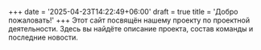 +++
date = '2025-04-23T14:22:49+06:00'
draft = true
title = 'Добро пожаловать!'
+++
Этот сайт посвящён нашему проекту по проектной деятельности. Здесь вы найдёте описание проекта, состав команды и последние новости.
